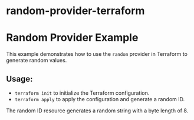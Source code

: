 # random-provider-terraform

# Random Provider Example

This example demonstrates how to use the `random` provider in Terraform to generate random values.

## Usage:
- `terraform init` to initialize the Terraform configuration.
- `terraform apply` to apply the configuration and generate a random ID.

The random ID resource generates a random string with a byte length of 8.
